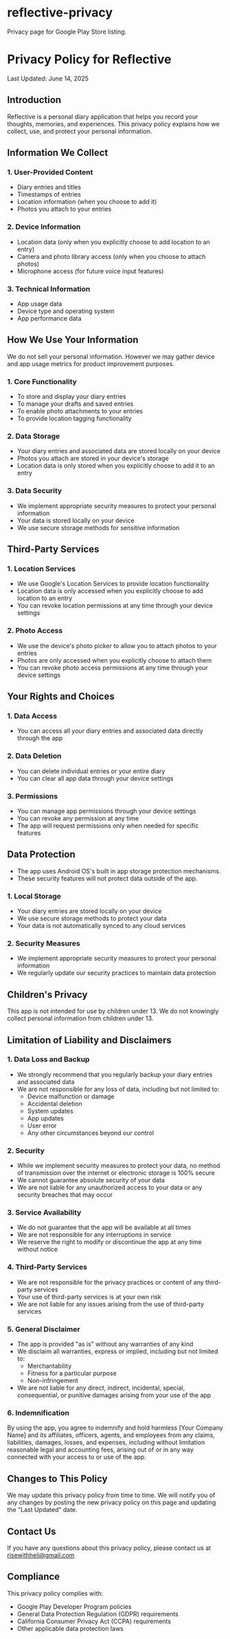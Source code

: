 # reflective-privacy
Privacy page for Google Play Store listing.

# Privacy Policy for Reflective

Last Updated: June 14, 2025

## Introduction
Reflective is a personal diary application that helps you record your thoughts, memories, and experiences. This privacy policy explains how we collect, use, and protect your personal information.

## Information We Collect

### 1. User-Provided Content
- Diary entries and titles
- Timestamps of entries
- Location information (when you choose to add it)
- Photos you attach to your entries

### 2. Device Information
- Location data (only when you explicitly choose to add location to an entry)
- Camera and photo library access (only when you choose to attach photos)
- Microphone access (for future voice input features)

### 3. Technical Information
- App usage data
- Device type and operating system
- App performance data

## How We Use Your Information
We do not sell your personal information. However we may gather device and app usage metrics for product improvement purposes.

### 1. Core Functionality
- To store and display your diary entries
- To manage your drafts and saved entries
- To enable photo attachments to your entries
- To provide location tagging functionality

### 2. Data Storage
- Your diary entries and associated data are stored locally on your device
- Photos you attach are stored in your device's storage
- Location data is only stored when you explicitly choose to add it to an entry

### 3. Data Security
- We implement appropriate security measures to protect your personal information
- Your data is stored locally on your device
- We use secure storage methods for sensitive information

## Third-Party Services

### 1. Location Services
- We use Google's Location Services to provide location functionality
- Location data is only accessed when you explicitly choose to add location to an entry
- You can revoke location permissions at any time through your device settings

### 2. Photo Access
- We use the device's photo picker to allow you to attach photos to your entries
- Photos are only accessed when you explicitly choose to attach them
- You can revoke photo access permissions at any time through your device settings

## Your Rights and Choices

### 1. Data Access
- You can access all your diary entries and associated data directly through the app

### 2. Data Deletion
- You can delete individual entries or your entire diary
- You can clear all app data through your device settings

### 3. Permissions
- You can manage app permissions through your device settings
- You can revoke any permission at any time
- The app will request permissions only when needed for specific features

## Data Protection
- The app uses Android OS's built in app storage protection mechanisms.
- These security features will not protect data outside of the app. 

### 1. Local Storage
- Your diary entries are stored locally on your device
- We use secure storage methods to protect your data
- Your data is not automatically synced to any cloud services

### 2. Security Measures
- We implement appropriate security measures to protect your personal information
- We regularly update our security practices to maintain data protection

## Children's Privacy
This app is not intended for use by children under 13. We do not knowingly collect personal information from children under 13.

## Limitation of Liability and Disclaimers

### 1. Data Loss and Backup
- We strongly recommend that you regularly backup your diary entries and associated data
- We are not responsible for any loss of data, including but not limited to:
  - Device malfunction or damage
  - Accidental deletion
  - System updates
  - App updates
  - User error
  - Any other circumstances beyond our control

### 2. Security
- While we implement security measures to protect your data, no method of transmission over the internet or electronic storage is 100% secure
- We cannot guarantee absolute security of your data
- We are not liable for any unauthorized access to your data or any security breaches that may occur

### 3. Service Availability
- We do not guarantee that the app will be available at all times
- We are not responsible for any interruptions in service
- We reserve the right to modify or discontinue the app at any time without notice

### 4. Third-Party Services
- We are not responsible for the privacy practices or content of any third-party services
- Your use of third-party services is at your own risk
- We are not liable for any issues arising from the use of third-party services

### 5. General Disclaimer
- The app is provided "as is" without any warranties of any kind
- We disclaim all warranties, express or implied, including but not limited to:
  - Merchantability
  - Fitness for a particular purpose
  - Non-infringement
- We are not liable for any direct, indirect, incidental, special, consequential, or punitive damages arising from your use of the app

### 6. Indemnification
By using the app, you agree to indemnify and hold harmless [Your Company Name] and its affiliates, officers, agents, and employees from any claims, liabilities, damages, losses, and expenses, including without limitation reasonable legal and accounting fees, arising out of or in any way connected with your access to or use of the app.

## Changes to This Policy
We may update this privacy policy from time to time. We will notify you of any changes by posting the new privacy policy on this page and updating the "Last Updated" date.

## Contact Us
If you have any questions about this privacy policy, please contact us at risewithheli@gmail.com

## Compliance
This privacy policy complies with:
- Google Play Developer Program policies
- General Data Protection Regulation (GDPR) requirements
- California Consumer Privacy Act (CCPA) requirements
- Other applicable data protection laws
